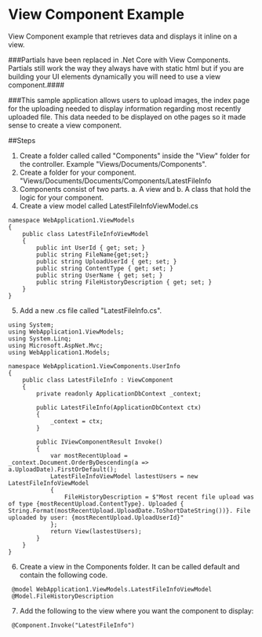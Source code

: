 # View Component Example
View Component example that retrieves data and displays it inline on a view.

###Partials have been replaced in .Net Core with View Components. Partials still work the way they always have with static html but if you are building your UI elements dynamically you will need to use a view component.####

###This sample application allows users to upload images, the index page for the uploading needed to display information regarding most recently uploaded file. This data needed to be displayed on othe pages so it made sense to create a view component. 

##Steps
1. Create a folder called called "Components" inside the "View" folder for the controller. Example "Views/Documents/Components".
2. Create a folder for your component. "Views/Documents/Documents/Components/LatestFileInfo
3. Components consist of two parts. a. A view  and b. A class that hold the logic for your component. 
4. Create a view model called LatestFileInfoViewModel.cs
```
namespace WebApplication1.ViewModels
{
    public class LatestFileInfoViewModel
    {
        public int UserId { get; set; }
        public string FileName{get;set;}
        public string UploadUserId { get; set; }
        public string ContentType { get; set; }
        public string UserName { get; set; }
        public string FileHistoryDescription { get; set; }
    }
}

```
5. Add a new .cs file called "LatestFileInfo.cs".


```
using System;
using WebApplication1.ViewModels;
using System.Linq;
using Microsoft.AspNet.Mvc;
using WebApplication1.Models;

namespace WebApplication1.ViewComponents.UserInfo
{
    public class LatestFileInfo : ViewComponent
    {
        private readonly ApplicationDbContext _context;

        public LatestFileInfo(ApplicationDbContext ctx)
        {
            _context = ctx;
        }

        public IViewComponentResult Invoke()
        {
            var mostRecentUpload = _context.Document.OrderByDescending(a => a.UploadDate).FirstOrDefault();
            LatestFileInfoViewModel lastestUsers = new LatestFileInfoViewModel
            {
                FileHistoryDescription = $"Most recent file upload was of type {mostRecentUpload.ContentType}. Uploaded { String.Format(mostRecentUpload.UploadDate.ToShortDateString())}. File uploaded by user: {mostRecentUpload.UploadUserId}"
            };
            return View(lastestUsers);
        }
    }
}
 ```
 
 6. Create a view in the Components folder. It can be called default and contain the following code.

```
 @model WebApplication1.ViewModels.LatestFileInfoViewModel
 @Model.FileHistoryDescription
 ```
 7. Add the following to the view where you want the component to display:
 
 ```
  @Component.Invoke("LatestFileInfo")
 ```


